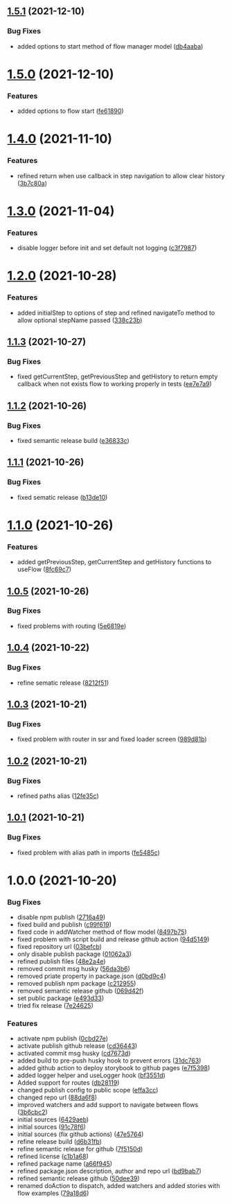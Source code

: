 ## [1.5.1](https://github.com/fabio7maia/react-flow-app/compare/v1.5.0...v1.5.1) (2021-12-10)


### Bug Fixes

* added options to start method of flow manager model ([db4aaba](https://github.com/fabio7maia/react-flow-app/commit/db4aabac5c0c814ab27b428746b8c5ec7c3ac683))

# [1.5.0](https://github.com/fabio7maia/react-flow-app/compare/v1.4.0...v1.5.0) (2021-12-10)


### Features

* added options to flow start ([fe61890](https://github.com/fabio7maia/react-flow-app/commit/fe61890cb82e6361621cf2370ff6031925a4b90f))

# [1.4.0](https://github.com/fabio7maia/react-flow-app/compare/v1.3.0...v1.4.0) (2021-11-10)


### Features

* refined return when use callback in step navigation to allow clear history ([3b7c80a](https://github.com/fabio7maia/react-flow-app/commit/3b7c80aadc1c7a714044d2b8449892a7ac769a0e))

# [1.3.0](https://github.com/fabio7maia/react-flow-app/compare/v1.2.0...v1.3.0) (2021-11-04)


### Features

* disable logger before init and set default not logging ([c3f7987](https://github.com/fabio7maia/react-flow-app/commit/c3f7987520a7056a4294495314cc4ceb27937469))

# [1.2.0](https://github.com/fabio7maia/react-flow-app/compare/v1.1.3...v1.2.0) (2021-10-28)


### Features

* added initialStep to options of step and refined navigateTo method to allow optional stepName passed ([338c23b](https://github.com/fabio7maia/react-flow-app/commit/338c23b57e1ac3fbef0c2b862d34803532fd48cc))

## [1.1.3](https://github.com/fabio7maia/react-flow-app/compare/v1.1.2...v1.1.3) (2021-10-27)


### Bug Fixes

* fixed getCurrentStep, getPreviousStep and getHistory to return empty callback when not exists flow to working properly in tests ([ee7e7a9](https://github.com/fabio7maia/react-flow-app/commit/ee7e7a9c4d593e511de271b812791d0c359c526a))

## [1.1.2](https://github.com/fabio7maia/react-flow-app/compare/v1.1.1...v1.1.2) (2021-10-26)


### Bug Fixes

* fixed semantic release build ([e36833c](https://github.com/fabio7maia/react-flow-app/commit/e36833c7061a06e19ce4f2c7d600795f8789c9a5))

## [1.1.1](https://github.com/fabio7maia/react-flow-app/compare/v1.1.0...v1.1.1) (2021-10-26)


### Bug Fixes

* fixed sematic release ([b13de10](https://github.com/fabio7maia/react-flow-app/commit/b13de10b1e961a1802faef3c790783a7f21932e3))

# [1.1.0](https://github.com/fabio7maia/react-flow-app/compare/v1.0.5...v1.1.0) (2021-10-26)


### Features

* added getPreviousStep, getCurrentStep and getHistory functions to useFlow ([8fc69c7](https://github.com/fabio7maia/react-flow-app/commit/8fc69c7292bf50594b64caa8a617d2d3227e183e))

## [1.0.5](https://github.com/fabio7maia/react-flow-app/compare/v1.0.4...v1.0.5) (2021-10-26)


### Bug Fixes

* fixed problems with routing ([5e6819e](https://github.com/fabio7maia/react-flow-app/commit/5e6819e7eeeb5cbe92d2f4e2eeb3e9dcfabab3fe))

## [1.0.4](https://github.com/fabio7maia/react-flow-app/compare/v1.0.3...v1.0.4) (2021-10-22)


### Bug Fixes

* refine sematic release ([8212f51](https://github.com/fabio7maia/react-flow-app/commit/8212f516355404d13f42780cc5190add08f208aa))

## [1.0.3](https://github.com/fabio7maia/react-flow-app/compare/v1.0.2...v1.0.3) (2021-10-21)


### Bug Fixes

* fixed problem with router in ssr and fixed loader screen ([989d81b](https://github.com/fabio7maia/react-flow-app/commit/989d81bbbf9628f6d038882f5ce13966dcd87e7d))

## [1.0.2](https://github.com/fabio7maia/react-flow-app/compare/v1.0.1...v1.0.2) (2021-10-21)


### Bug Fixes

* refined paths alias ([12fe35c](https://github.com/fabio7maia/react-flow-app/commit/12fe35c50881826a17f7b598f43f2a04dcfff592))

## [1.0.1](https://github.com/fabio7maia/react-flow-app/compare/v1.0.0...v1.0.1) (2021-10-21)


### Bug Fixes

* fixed problem with alias path in imports ([fe5485c](https://github.com/fabio7maia/react-flow-app/commit/fe5485c3d7795d77ebf79ec5d138de73349c4ab8))

# 1.0.0 (2021-10-20)


### Bug Fixes

* disable npm publish ([2716a49](https://github.com/fabio7maia/react-flow-app/commit/2716a492e3006ca64e70ebe8d7163db4e844418e))
* fixed build and publish ([c99f619](https://github.com/fabio7maia/react-flow-app/commit/c99f6190f750456f5c9da7ab46a439e9a10a5871))
* fixed code in addWatcher method of flow model ([8497b75](https://github.com/fabio7maia/react-flow-app/commit/8497b754666356037880a81f5e69d08cbe4f1a72))
* fixed problem with script build and release github action ([94d5149](https://github.com/fabio7maia/react-flow-app/commit/94d5149bc8d48483cbf257acc8672952a6ee8f5e))
* fixed repository url ([03befcb](https://github.com/fabio7maia/react-flow-app/commit/03befcb8c35066023bc2dc9f7798343ff6f0353b))
* only disable publish package ([01062a3](https://github.com/fabio7maia/react-flow-app/commit/01062a3bd92687e8d5ecc5eb74476b675d1733df))
* refined publish files ([48e2a4e](https://github.com/fabio7maia/react-flow-app/commit/48e2a4e1bc6390007b2813359f99103fb6283d33))
* removed commit msg husky ([56da3b6](https://github.com/fabio7maia/react-flow-app/commit/56da3b6573536bc45f923361ce73cf3530b0a1e8))
* removed priate property in package.json ([d0bd9c4](https://github.com/fabio7maia/react-flow-app/commit/d0bd9c4f1e4165dee348deacf11f8c35931aee5c))
* removed publish npm package ([c212955](https://github.com/fabio7maia/react-flow-app/commit/c212955389f4116c31972ea0c7878bda75a80f97))
* removed semantic release github ([069d42f](https://github.com/fabio7maia/react-flow-app/commit/069d42fac0b789d833b021b9ac78452098b6a9ed))
* set public package ([e493d33](https://github.com/fabio7maia/react-flow-app/commit/e493d33990c159b415df7b3b0320485d0fb37d1c))
* tried fix release ([7e24625](https://github.com/fabio7maia/react-flow-app/commit/7e24625e9d7717535f3f91f95674f0dc24c9f8fc))


### Features

* activate npm publish ([0cbd27e](https://github.com/fabio7maia/react-flow-app/commit/0cbd27e28837eafa8157572f26ef2de715331cec))
* activate publish github release ([cd36443](https://github.com/fabio7maia/react-flow-app/commit/cd36443cc04babaa95ba23637e22a0882ba0c3fb))
* activated commit msg husky ([cd7673d](https://github.com/fabio7maia/react-flow-app/commit/cd7673d7c2e9381128a39cd5ebb8ca7b5f8625c1))
* added build to pre-push husky hook to prevent errors ([31dc763](https://github.com/fabio7maia/react-flow-app/commit/31dc76334124de4b7c7ad79a385349fae3bf7858))
* added github action to deploy storybook to github pages ([e7f5398](https://github.com/fabio7maia/react-flow-app/commit/e7f53983c89c0e7ea21182cf49a35aba7e879b9d))
* added logger helper and useLogger hook ([bf3551d](https://github.com/fabio7maia/react-flow-app/commit/bf3551d702082b38c977dba06166f895d0cab478))
* Added support for routes ([db28119](https://github.com/fabio7maia/react-flow-app/commit/db28119b3c25f12bdbc90da079caded4e96ed0b7))
* changed publish config to public scope ([effa3cc](https://github.com/fabio7maia/react-flow-app/commit/effa3cce89b21fd5d8a01afae58ae515adce798f))
* changed repo url ([88da6f8](https://github.com/fabio7maia/react-flow-app/commit/88da6f850b28c0ad05b914c929e7305fb08518f4))
* improved watchers and add support to navigate between flows ([3b6cbc2](https://github.com/fabio7maia/react-flow-app/commit/3b6cbc26bbc6ddd81974b3f36708e38389b805ea))
* initial sources ([6429aeb](https://github.com/fabio7maia/react-flow-app/commit/6429aeb30a39322926e53bf963141ceee2c6b834))
* initial sources ([91c78f6](https://github.com/fabio7maia/react-flow-app/commit/91c78f6876818e60a4ed0853989d8b69e97efbc8))
* initial sources (fix github actions) ([47e5764](https://github.com/fabio7maia/react-flow-app/commit/47e57642ec9891c841dcdec0551dfa1aab1a791e))
* refine release build ([d6b31fb](https://github.com/fabio7maia/react-flow-app/commit/d6b31fbb0ffba2c69aed5c17d58721587e472d72))
* refine semantic release for github ([7f5150d](https://github.com/fabio7maia/react-flow-app/commit/7f5150da3559d0862eb2fbc65f06bbb34bbf1486))
* refined license ([c1b1a68](https://github.com/fabio7maia/react-flow-app/commit/c1b1a68180e36ddd33659d7af313774ae828bc17))
* refined package name ([a66f945](https://github.com/fabio7maia/react-flow-app/commit/a66f945416c28f590f88993bc617bc33b147b847))
* refined package.json description, author and repo url ([bd9bab7](https://github.com/fabio7maia/react-flow-app/commit/bd9bab7354df7deda1e92e9cec94045fa82370ef))
* refined semantic release github ([50dee39](https://github.com/fabio7maia/react-flow-app/commit/50dee39f081bf590aedcd2d5a13bebd87a03beff))
* renamed doAction to dispatch, added watchers and added stories with flow examples ([79a18d6](https://github.com/fabio7maia/react-flow-app/commit/79a18d61e55b4bb0e0ed2cd31cc205e98411c66e))
